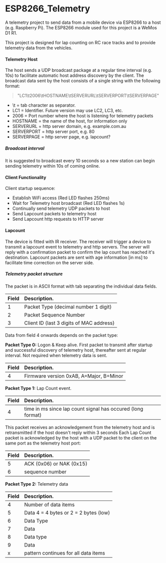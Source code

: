 # ESP8266_Telemetry

A telemetry project to send data from a mobile device via ESP8266 to a host (e.g. Raspberry Pi).
The ESP8266 module used for this project is a WeMos D1 R1.

This project is designed for lap counting on RC race tracks and to provide telemetry data from the vehicles.

#### Telemetry Host
The host sends a UDP broadcast package at a regular time interval (e.g. 10s) to facilitate automatic host address discovery by the client.
The broadcast data sent by the host consists of a single string with the following format:
> "LC1\t2006\tHOSTNAME\tSERVERURL\tSERVERPORT\tSERVERPAGE" 

- \t = tab character as separator.
- LC1 = Identifier. Future version may use LC2, LC3, etc.
- 2006 = Port number where the host is listening for telemetry packets
- HOSTNAME = the name of the host, for information only
- SERVERURL = http server domain, e.g. example.com.au
- SERVERPORT = http server port, e.g. 80
- SERVERPAGE = http server page, e.g. lapcount?

##### Broadcast interval
It is suggested to broadcast every 10 seconds so a new station can begin sending telemetry within 10s of coming online.

#### Client Functionality
Client startup sequence:

- Establish WiFi access (Red LED flashes 250ms)
- Wait for Telemetry host broadcast (Red LED flashes 1s)
- Continually send telemetry UDP packets to host
- Send Lapcount packets to telemetry host
- Send Lapcount http requests to HTTP server

#### Lapcount
The device is fitted with IR receiver. The receiver will trigger a device to transmit a lapcount event to telemetry and http servers.
The server will reply with a confirmation packet to confirm the lap count has reached it's destination.
Lapcount packets are sent with age information [in ms] to facilitate time correction on the server side.

##### Telemetry packet structure
The packet is in ASCII format with tab separating the individual data fields.

| Field | Description.|
|-------|:------------|
|1 | Packet Type (decimal number 1 digit) |
|2| Packet Sequence Number |
|3| Client ID (last 3 digits of MAC address) |

Data from field 4 onwards depends on the packet type:

**Packet Type 0:** Logon & Keep alive.
First packet to transmit after startup and successful discovery of telemetry host, thereafter sent at regular interval. Not required when telemetry data is sent.

| Field | Description.
|-------|:------------
|4| Firmware version 0xAB, A=Major, B=Minor

**Packet Type 1:** Lap Count event.

| Field | Description.
|-------|:------------
|4| time in ms since lap count signal has occured (long format)

This packet receives an acknowledgement from the telemetry host and is retransmitted if the host doesn't reply within 3 seconds
Each Lap Count packet is acknowledged by the host with a UDP packet to the client on the same port as the telemetry host port:

| Field | Description.
|-------|:------------
|5      | ACK (0x06) or NAK (0x15) 
|6      | sequence number 

**Packet Type 2:** Telemetry data

| Field | Description.
|-------|:------------
|4      | Number of data items
|5      | Data  4 = 4 bytes or 2 = 2 bytes (low)
|6      | Data Type
|7      | Data
|8      | Data type
|9      | Data
|x      | pattern continues for all data items
